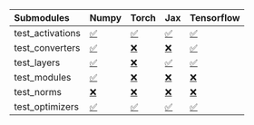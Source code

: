 | Submodules       | Numpy                                                                                                                           | Torch                                                                                                                           | Jax                                                                                                                             | Tensorflow                                                                                                                      |
|:-----------------|:--------------------------------------------------------------------------------------------------------------------------------|:--------------------------------------------------------------------------------------------------------------------------------|:--------------------------------------------------------------------------------------------------------------------------------|:--------------------------------------------------------------------------------------------------------------------------------|
| test_activations | <a href="https://github.com/unifyai/ivy/runs/7811752670?check_suite_focus=true" rel="noopener noreferrer" target="_blank">✅</a> | <a href="https://github.com/unifyai/ivy/runs/7811753234?check_suite_focus=true" rel="noopener noreferrer" target="_blank">✅</a> | <a href="https://github.com/unifyai/ivy/runs/7811753985?check_suite_focus=true" rel="noopener noreferrer" target="_blank">✅</a> | <a href="https://github.com/unifyai/ivy/runs/7811754807?check_suite_focus=true" rel="noopener noreferrer" target="_blank">✅</a> |
| test_converters  | <a href="https://github.com/unifyai/ivy/runs/7811752756?check_suite_focus=true" rel="noopener noreferrer" target="_blank">✅</a> | <a href="https://github.com/unifyai/ivy/runs/7811753314?check_suite_focus=true" rel="noopener noreferrer" target="_blank">❌</a> | <a href="https://github.com/unifyai/ivy/runs/7811754156?check_suite_focus=true" rel="noopener noreferrer" target="_blank">❌</a> | <a href="https://github.com/unifyai/ivy/runs/7811754913?check_suite_focus=true" rel="noopener noreferrer" target="_blank">✅</a> |
| test_layers      | <a href="https://github.com/unifyai/ivy/runs/7811752842?check_suite_focus=true" rel="noopener noreferrer" target="_blank">✅</a> | <a href="https://github.com/unifyai/ivy/runs/7811753434?check_suite_focus=true" rel="noopener noreferrer" target="_blank">❌</a> | <a href="https://github.com/unifyai/ivy/runs/7811754278?check_suite_focus=true" rel="noopener noreferrer" target="_blank">✅</a> | <a href="https://github.com/unifyai/ivy/runs/7811755018?check_suite_focus=true" rel="noopener noreferrer" target="_blank">✅</a> |
| test_modules     | <a href="https://github.com/unifyai/ivy/runs/7811752936?check_suite_focus=true" rel="noopener noreferrer" target="_blank">✅</a> | <a href="https://github.com/unifyai/ivy/runs/7811753561?check_suite_focus=true" rel="noopener noreferrer" target="_blank">❌</a> | <a href="https://github.com/unifyai/ivy/runs/7811754428?check_suite_focus=true" rel="noopener noreferrer" target="_blank">❌</a> | <a href="https://github.com/unifyai/ivy/runs/7811755206?check_suite_focus=true" rel="noopener noreferrer" target="_blank">❌</a> |
| test_norms       | <a href="https://github.com/unifyai/ivy/runs/7811753000?check_suite_focus=true" rel="noopener noreferrer" target="_blank">❌</a> | <a href="https://github.com/unifyai/ivy/runs/7811753680?check_suite_focus=true" rel="noopener noreferrer" target="_blank">❌</a> | <a href="https://github.com/unifyai/ivy/runs/7811754579?check_suite_focus=true" rel="noopener noreferrer" target="_blank">❌</a> | <a href="https://github.com/unifyai/ivy/runs/7811755323?check_suite_focus=true" rel="noopener noreferrer" target="_blank">❌</a> |
| test_optimizers  | <a href="https://github.com/unifyai/ivy/runs/7811753118?check_suite_focus=true" rel="noopener noreferrer" target="_blank">✅</a> | <a href="https://github.com/unifyai/ivy/runs/7811753813?check_suite_focus=true" rel="noopener noreferrer" target="_blank">✅</a> | <a href="https://github.com/unifyai/ivy/runs/7811754668?check_suite_focus=true" rel="noopener noreferrer" target="_blank">✅</a> | <a href="https://github.com/unifyai/ivy/runs/7811755472?check_suite_focus=true" rel="noopener noreferrer" target="_blank">✅</a> |